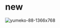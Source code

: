 # new
![yumeko-88-1366x768](https://user-images.githubusercontent.com/58118643/123155378-bb602c80-d470-11eb-89dd-0858f2f8e4d6.jpg)
